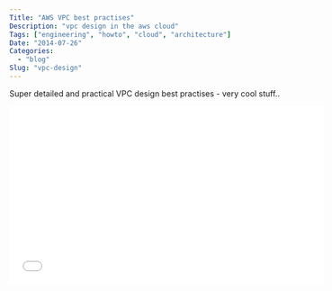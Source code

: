 ```yaml
---
Title: "AWS VPC best practises"
Description: "vpc design in the aws cloud"
Tags: ["engineering", "howto", "cloud", "architecture"]
Date: "2014-07-26"
Categories:
  - "blog"
Slug: "vpc-design"
---
```


Super detailed and practical VPC design best practises - very cool stuff..

<div class="video-container">
<iframe width="560" height="315" src="//www.youtube.com/embed/YoX_frLHbEs" frameborder="0" allowfullscreen></iframe>
</div>
